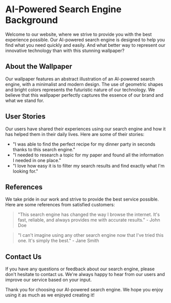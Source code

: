 <!--font:Alegreya-->

# AI-Powered Search Engine Background

Welcome to our website, where we strive to provide you with the best experience possible. Our AI-powered search engine is designed to help you find what you need quickly and easily. And what better way to represent our innovative technology than with this stunning wallpaper?

## About the Wallpaper

Our wallpaper features an abstract illustration of an AI-powered search engine, with a minimalist and modern design. The use of geometric shapes and bright colors represents the futuristic nature of our technology. We believe that this wallpaper perfectly captures the essence of our brand and what we stand for.

## User Stories

Our users have shared their experiences using our search engine and how it has helped them in their daily lives. Here are some of their stories:

- "I was able to find the perfect recipe for my dinner party in seconds thanks to this search engine."
- "I needed to research a topic for my paper and found all the information I needed in one place."
- "I love how easy it is to filter my search results and find exactly what I'm looking for."

## References

We take pride in our work and strive to provide the best service possible. Here are some references from satisfied customers:

> "This search engine has changed the way I browse the internet. It's fast, reliable, and always provides me with accurate results." - John Doe

> "I can't imagine using any other search engine now that I've tried this one. It's simply the best." - Jane Smith

## Contact Us

If you have any questions or feedback about our search engine, please don't hesitate to contact us. We're always happy to hear from our users and improve our service based on your input.

Thank you for choosing our AI-powered search engine. We hope you enjoy using it as much as we enjoyed creating it!

<!--

Write me content for website with wallpaper which alt text is:

"A wallpaper featuring an abstract illustration of an AI-powered search engine, with a minimalist and modern design."

The name/title of the page should not be 1:1 copy of the alt text but rather a real content of the website which is using this wallpaper.

- Use markdown format 
- Start with heading
- Heading should be short and concise
- The content should look like a real website 
- The website should not be about the wallpaper, wallpaper is just a related background
- Heading should be contain work "wallpaper" or "background"
- Include real sections like references, contact, user stories, etc. use things relevant to the page purpose.
- Feel free to use structure like headings, bullets, numbering, blockquotes, paragraphs, horizontal lines, etc.
- You can use formatting like bold or _italic_
- You can include UTF-8 emojis
- Links should be only #hash anchors (and you can refer to the document itself)
- Do not include images


---


# AI-Powered Search Engine Background

Welcome to our website, where we strive to provide you with the best experience possible. Our AI-powered search engine is designed to help you find what you need quickly and easily. And what better way to represent our innovative technology than with this stunning wallpaper?

## About the Wallpaper

Our wallpaper features an abstract illustration of an AI-powered search engine, with a minimalist and modern design. The use of geometric shapes and bright colors represents the futuristic nature of our technology. We believe that this wallpaper perfectly captures the essence of our brand and what we stand for.

## User Stories

Our users have shared their experiences using our search engine and how it has helped them in their daily lives. Here are some of their stories:

- "I was able to find the perfect recipe for my dinner party in seconds thanks to this search engine."
- "I needed to research a topic for my paper and found all the information I needed in one place."
- "I love how easy it is to filter my search results and find exactly what I'm looking for."

## References

We take pride in our work and strive to provide the best service possible. Here are some references from satisfied customers:

> "This search engine has changed the way I browse the internet. It's fast, reliable, and always provides me with accurate results." - John Doe

> "I can't imagine using any other search engine now that I've tried this one. It's simply the best." - Jane Smith

## Contact Us

If you have any questions or feedback about our search engine, please don't hesitate to contact us. We're always happy to hear from our users and improve our service based on your input.

Thank you for choosing our AI-powered search engine. We hope you enjoy using it as much as we enjoyed creating it!

-->
